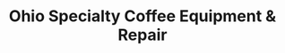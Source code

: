 ---
title: "Ohio Specialty Coffee Equipment & Repair"
url: /heath/ohio-specialty-coffee-equipment-and-repair/
shop: shop
---